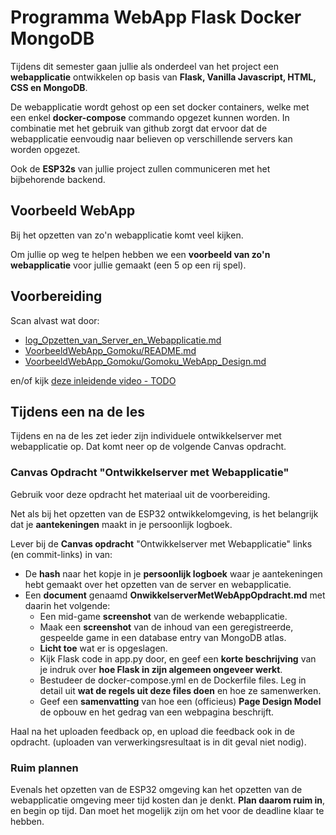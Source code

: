 # Programma WebApp Flask Docker MongoDB
Tijdens dit semester gaan jullie als onderdeel van het project een **webapplicatie** ontwikkelen op basis van **Flask, Vanilla Javascript, HTML, CSS en MongoDB**.  

De webapplicatie wordt gehost op een set docker containers, welke met een enkel **docker-compose** commando opgezet kunnen worden. In combinatie met het gebruik van github zorgt dat ervoor dat de webapplicatie eenvoudig naar believen op verschillende servers kan worden opgezet.

Ook de **ESP32s** van jullie project zullen communiceren met het bijbehorende backend.

## Voorbeeld WebApp
Bij het opzetten van zo'n webapplicatie komt veel kijken. 

Om jullie op weg te helpen hebben we een **voorbeeld van zo'n webapplicatie** voor jullie gemaakt (een 5 op een rij spel).

## Voorbereiding
Scan alvast wat door:  
- [log_Opzetten_van_Server_en_Webapplicatie.md](../../infrastructuur/ServerMetWebApplicatie/log_Opzetten_van_Server_en_Webapplicatie.md)
- [VoorbeeldWebApp_Gomoku/README.md](https://github.com/HU-TI-DEV/VoorbeeldWebApp_Gomoku/blob/main/README.md)
- [VoorbeeldWebApp_Gomoku/Gomoku_WebApp_Design.md](https://github.com/HU-TI-DEV/VoorbeeldWebApp_Gomoku/blob/main/docs/gomoku_webapp/Gomoku_WebApp_Design.md)

en/of kijk [deze inleidende video - TODO](TODO)

## Tijdens een na de les
Tijdens en na de les zet ieder zijn individuele ontwikkelserver met webapplicatie op. Dat komt neer op de volgende Canvas opdracht.  

### Canvas Opdracht "Ontwikkelserver met Webapplicatie"
Gebruik voor deze opdracht het materiaal uit de voorbereiding.  

Net als bij het opzetten van de ESP32 ontwikkelomgeving, is het belangrijk dat je **aantekeningen** maakt in je persoonlijk logboek.

Lever bij de **Canvas opdracht** "Ontwikkelserver met Webapplicatie" links (en commit-links) in van:
- De **hash** naar het kopje in je **persoonlijk logboek** waar je aantekeningen hebt gemaakt over het opzetten van de server en webapplicatie.
- Een **document** genaamd **OnwikkelserverMetWebAppOpdracht.md** met daarin het volgende:
  - Een mid-game **screenshot** van de werkende webapplicatie.
  - Maak een **screenshot** van de inhoud van een geregistreerde, gespeelde game in een database entry van MongoDB atlas.
  - **Licht toe** wat er is opgeslagen.
  - Kijk Flask code in app.py door, en geef een **korte beschrijving** van je indruk over **hoe Flask in zijn algemeen ongeveer werkt**.
  - Bestudeer de docker-compose.yml en de Dockerfile files. Leg in detail uit **wat de regels uit deze files doen** en hoe ze samenwerken.
  - Geef een **samenvatting** van hoe een (officieus) **Page Design Model** de opbouw en het gedrag van een webpagina beschrijft.

Haal na het uploaden feedback op, en upload die feedback ook in de opdracht. (uploaden van verwerkingsresultaat is in dit geval niet nodig).

### Ruim plannen
Evenals het opzetten van de ESP32 omgeving kan het opzetten van de webapplicatie omgeving meer tijd kosten dan je denkt. **Plan daarom ruim in**, en begin op tijd. Dan moet het mogelijk zijn om het voor de deadline klaar te hebben.